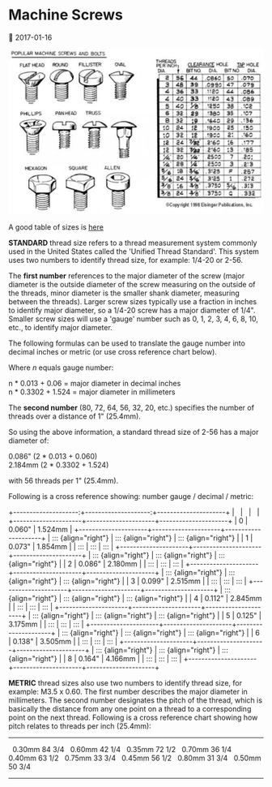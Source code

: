 # Machine Screws

:date: 2017-01-16

![](pics/machine_screws.jpg)

A good table of sizes is [here](static/TapDrillSizes.pdf)

**STANDARD** thread size refers to a thread measurement system commonly
used in the United States called the \'Unified Thread Standard\'. This
system uses two numbers to identify thread size, for example: 1/4-20 or
2-56.

The **first number** references to the major diameter of the screw
(major diameter is the outside diameter of the screw measuring on the
outside of the threads, minor diameter is the smaller shank diameter,
measuring between the threads). Larger screw sizes typically use a
fraction in inches to identify major diameter, so a 1/4-20 screw has a
major diameter of 1/4\". Smaller screw sizes will use a \'gauge\' number
such as 0, 1, 2, 3, 4, 6, 8, 10, etc., to identify major diameter.

The following formulas can be used to translate the gauge number into
decimal inches or metric (or use cross reference chart below).

Where $n$ equals gauge number:

n * 0.013 + 0.06 = major diameter in decimal inches\
n * 0.3302 + 1.524 = major diameter in millimeters

The **second number** (80, 72, 64, 56, 32, 20, etc.) specifies the
number of threads over a distance of 1\" (25.4mm).

So using the above information, a standard thread size of 2-56 has a
major diameter of:

0.086\" (2 * 0.013 + 0.060)\
2.184mm (2 * 0.3302 + 1.524)

with 56 threads per 1\" (25.4mm).

Following is a cross reference showing: number gauge / decimal / metric:

+--------------------:+--------------------:+---------------------+
|                     |                     |                     |
+---------------------+---------------------+---------------------+
| 0                   | 0.060\"             | 1.524mm             |
+---------------------+---------------------+---------------------+
| ::: {align="right"} | ::: {align="right"} | ::: {align="right"} |
| 1                   | 0.073\"             | 1.854mm             |
| :::                 | :::                 | :::                 |
+---------------------+---------------------+---------------------+
| ::: {align="right"} | ::: {align="right"} | ::: {align="right"} |
| 2                   | 0.086\"             | 2.180mm             |
| :::                 | :::                 | :::                 |
+---------------------+---------------------+---------------------+
| ::: {align="right"} | ::: {align="right"} | ::: {align="right"} |
| 3                   | 0.099\"             | 2.515mm             |
| :::                 | :::                 | :::                 |
+---------------------+---------------------+---------------------+
| ::: {align="right"} | ::: {align="right"} | ::: {align="right"} |
| 4                   | 0.112\"             | 2.845mm             |
| :::                 | :::                 | :::                 |
+---------------------+---------------------+---------------------+
| ::: {align="right"} | ::: {align="right"} | ::: {align="right"} |
| 5                   | 0.125\"             | 3.175mm             |
| :::                 | :::                 | :::                 |
+---------------------+---------------------+---------------------+
| ::: {align="right"} | ::: {align="right"} | ::: {align="right"} |
| 6                   | 0.138\"             | 3.505mm             |
| :::                 | :::                 | :::                 |
+---------------------+---------------------+---------------------+
| ::: {align="right"} | ::: {align="right"} | ::: {align="right"} |
| 8                   | 0.164\"             | 4.166mm             |
| :::                 | :::                 | :::                 |
+---------------------+---------------------+---------------------+

**METRIC** thread sizes also use two numbers to identify thread size,
for example: M3.5 x 0.60. The first number describes the major diameter
in millimeters. The second number designates the pitch of the
thread, which is basically the distance from any one point on a thread
to a corresponding point on the next thread. Following is a cross
reference chart showing how pitch relates to threads per inch (25.4mm):

  --- -------- -------- --- -------- --------
      0.30mm   84 3/4       0.60mm   42 1/4
      0.35mm   72 1/2       0.70mm   36 1/4
      0.40mm   63 1/2       0.75mm   33 3/4
      0.45mm   56 1/2       0.80mm   31 3/4
      0.50mm   50 3/4                 
  --- -------- -------- --- -------- --------
